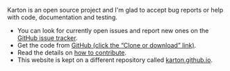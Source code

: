 Karton is an open source project and I'm glad to accept bug reports or help with code, documentation and testing.

* You can look for currently open issues and report new ones on the [GitHub issue tracker](https://github.com/karton/karton/issues).
* Get the code from [GitHub (click the “Clone or download” link)](https://github.com/karton/karton).
* Read the details on [how to contribute](https://github.com/karton/karton/blob/master/docs/contribute.md).
* This website is kept on a different repository called [karton.github.io](https://github.com/karton/karton.github.io/).
